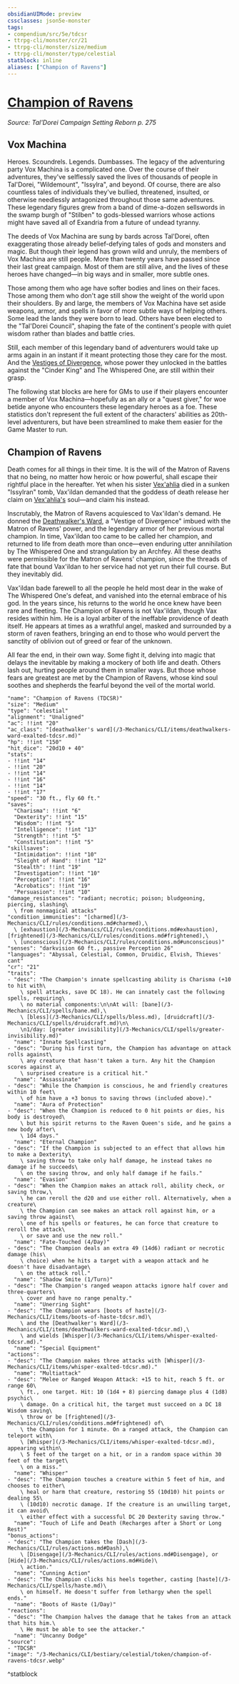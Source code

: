 ```yaml
---
obsidianUIMode: preview
cssclasses: json5e-monster
tags:
- compendium/src/5e/tdcsr
- ttrpg-cli/monster/cr/21
- ttrpg-cli/monster/size/medium
- ttrpg-cli/monster/type/celestial
statblock: inline
aliases: ["Champion of Ravens"]
---
```

# [Champion of Ravens](3-Mechanics\CLI\bestiary\celestial/champion-of-ravens-tdcsr.md)
*Source: Tal'Dorei Campaign Setting Reborn p. 275*  

## Vox Machina

Heroes. Scoundrels. Legends. Dumbasses. The legacy of the adventuring party Vox Machina is a complicated one. Over the course of their adventures, they've selflessly saved the lives of thousands of people in Tal'Dorei, "Wildemount", "Issylra", and beyond. Of course, there are also countless tales of individuals they've bullied, threatened, insulted, or otherwise needlessly antagonized throughout those same adventures. These legendary figures grew from a band of dime-a-dozen sellswords in the swamp burgh of "Stilben" to gods-blessed warriors whose actions might have saved all of Exandria from a future of undead tyranny.

The deeds of Vox Machina are sung by bards across Tal'Dorei, often exaggerating those already belief-defying tales of gods and monsters and magic. But though their legend has grown wild and unruly, the members of Vox Machina are still people. More than twenty years have passed since their last great campaign. Most of them are still alive, and the lives of these heroes have changed—in big ways and in smaller, more subtle ones.

Those among them who age have softer bodies and lines on their faces. Those among them who don't age still show the weight of the world upon their shoulders. By and large, the members of Vox Machina have set aside weapons, armor, and spells in favor of more subtle ways of helping others. Some lead the lands they were born to lead. Others have been elected to the "Tal'Dorei Council", shaping the fate of the continent's people with quiet wisdom rather than blades and battle cries.

Still, each member of this legendary band of adventurers would take up arms again in an instant if it meant protecting those they care for the most. And the [Vestiges of Divergence](/3-Mechanics/CLI/tables/vestiges-of-divergence-by-advancement-tdcsr.md), whose power they unlocked in the battles against the "Cinder King" and The Whispered One, are still within their grasp.

The following stat blocks are here for GMs to use if their players encounter a member of Vox Machina—hopefully as an ally or a "quest giver," for woe betide anyone who encounters these legendary heroes as a foe. These statistics don't represent the full extent of the characters' abilities as 20th-level adventurers, but have been streamlined to make them easier for the Game Master to run.

## Champion of Ravens

Death comes for all things in their time. It is the will of the Matron of Ravens that no being, no matter how heroic or how powerful, shall escape their rightful place in the hereafter. Yet when his sister [Vex'ahlia](/3-Mechanics/CLI/bestiary/humanoid/vexahlia-tdcsr.md) died in a sunken "Issylran" tomb, Vax'ildan demanded that the goddess of death release her claim on [Vex'ahlia's](/3-Mechanics/CLI/bestiary/humanoid/vexahlia-tdcsr.md) soul—and claim his instead.

Inscrutably, the Matron of Ravens acquiesced to Vax'ildan's demand. He donned the [Deathwalker's Ward](/3-Mechanics/CLI/items/deathwalkers-ward-tdcsr.md), a "Vestige of Divergence" imbued with the Matron of Ravens' power, and the legendary armor of her previous mortal champion. In time, Vax'ildan too came to be called her champion, and returned to life from death more than once—even enduring utter annihilation by The Whispered One and strangulation by an Archfey. All these deaths were permissible for the Matron of Ravens' champion, since the threads of fate that bound Vax'ildan to her service had not yet run their full course. But they inevitably did.

Vax'ildan bade farewell to all the people he held most dear in the wake of The Whispered One's defeat, and vanished into the eternal embrace of his god. In the years since, his returns to the world he once knew have been rare and fleeting. The Champion of Ravens is not Vax'ildan, though Vax resides within him. He is a loyal arbiter of the ineffable providence of death itself. He appears at times as a wrathful angel, masked and surrounded by a storm of raven feathers, bringing an end to those who would pervert the sanctity of oblivion out of greed or fear of the unknown.

All fear the end, in their own way. Some fight it, delving into magic that delays the inevitable by making a mockery of both life and death. Others lash out, hurting people around them in smaller ways. But those whose fears are greatest are met by the Champion of Ravens, whose kind soul soothes and shepherds the fearful beyond the veil of the mortal world.

```statblock
"name": "Champion of Ravens (TDCSR)"
"size": "Medium"
"type": "celestial"
"alignment": "Unaligned"
"ac": !!int "20"
"ac_class": "[deathwalker's ward](/3-Mechanics/CLI/items/deathwalkers-ward-exalted-tdcsr.md)"
"hp": !!int "150"
"hit_dice": "20d10 + 40"
"stats":
- !!int "14"
- !!int "20"
- !!int "14"
- !!int "16"
- !!int "14"
- !!int "17"
"speed": "30 ft., fly 60 ft."
"saves":
  "Charisma": !!int "6"
  "Dexterity": !!int "15"
  "Wisdom": !!int "5"
  "Intelligence": !!int "13"
  "Strength": !!int "5"
  "Constitution": !!int "5"
"skillsaves":
  "Intimidation": !!int "10"
  "Sleight of Hand": !!int "12"
  "Stealth": !!int "19"
  "Investigation": !!int "10"
  "Perception": !!int "16"
  "Acrobatics": !!int "19"
  "Persuasion": !!int "10"
"damage_resistances": "radiant; necrotic; poison; bludgeoning, piercing, slashing\
  \ from nonmagical attacks"
"condition_immunities": "[charmed](/3-Mechanics/CLI/rules/conditions.md#charmed),\
  \ [exhaustion](/3-Mechanics/CLI/rules/conditions.md#exhaustion), [frightened](/3-Mechanics/CLI/rules/conditions.md#frightened),\
  \ [unconscious](/3-Mechanics/CLI/rules/conditions.md#unconscious)"
"senses": "darkvision 60 ft., passive Perception 26"
"languages": "Abyssal, Celestial, Common, Druidic, Elvish, Thieves' cant"
"cr": "21"
"traits":
- "desc": "The Champion's innate spellcasting ability is Charisma (+10 to hit with\
    \ spell attacks, save DC 18). He can innately cast the following spells, requiring\
    \ no material components:\n\nAt will: [bane](/3-Mechanics/CLI/spells/bane.md),\
    \ [bless](/3-Mechanics/CLI/spells/bless.md), [druidcraft](/3-Mechanics/CLI/spells/druidcraft.md)\n\
    \n1/day: [greater invisibility](/3-Mechanics/CLI/spells/greater-invisibility.md)"
  "name": "Innate Spellcasting"
- "desc": "During his first turn, the Champion has advantage on attack rolls against\
    \ any creature that hasn't taken a turn. Any hit the Champion scores against a\
    \ surprised creature is a critical hit."
  "name": "Assassinate"
- "desc": "While the Champion is conscious, he and friendly creatures within 10 feet\
    \ of him have a +3 bonus to saving throws (included above)."
  "name": "Aura of Protection"
- "desc": "When the Champion is reduced to 0 hit points or dies, his body is destroyed\
    \ but his spirit returns to the Raven Queen's side, and he gains a new body after\
    \ 1d4 days."
  "name": "Eternal Champion"
- "desc": "If the Champion is subjected to an effect that allows him to make a Dexterity\
    \ saving throw to take only half damage, he instead takes no damage if he succeeds\
    \ on the saving throw, and only half damage if he fails."
  "name": "Evasion"
- "desc": "When the Champion makes an attack roll, ability check, or saving throw,\
    \ he can reroll the d20 and use either roll. Alternatively, when a creature\
    \ the Champion can see makes an attack roll against him, or a saving throw against\
    \ one of his spells or features, he can force that creature to reroll the attack\
    \ or save and use the new roll."
  "name": "Fate-Touched (4/Day)"
- "desc": "The Champion deals an extra 49 (14d6) radiant or necrotic damage (his\
    \ choice) when he hits a target with a weapon attack and he doesn't have disadvantage\
    \ on the attack roll."
  "name": "Shadow Smite (1/Turn)"
- "desc": "The Champion's ranged weapon attacks ignore half cover and three-quarters\
    \ cover and have no range penalty."
  "name": "Unerring Sight"
- "desc": "The Champion wears [boots of haste](/3-Mechanics/CLI/items/boots-of-haste-tdcsr.md)\
    \ and the [Deathwalker's Ward](/3-Mechanics/CLI/items/deathwalkers-ward-exalted-tdcsr.md),\
    \ and wields [Whisper](/3-Mechanics/CLI/items/whisper-exalted-tdcsr.md)."
  "name": "Special Equipment"
"actions":
- "desc": "The Champion makes three attacks with [Whisper](/3-Mechanics/CLI/items/whisper-exalted-tdcsr.md)."
  "name": "Multiattack"
- "desc": "Melee or Ranged Weapon Attack: +15 to hit, reach 5 ft. or range 60\
    \ ft., one target. Hit: 10 (1d4 + 8) piercing damage plus 4 (1d8) psychic\
    \ damage. On a critical hit, the target must succeed on a DC 18 Wisdom saving\
    \ throw or be [frightened](/3-Mechanics/CLI/rules/conditions.md#frightened) of\
    \ the Champion for 1 minute. On a ranged attack, the Champion can teleport with\
    \ [Whisper](/3-Mechanics/CLI/items/whisper-exalted-tdcsr.md), appearing within\
    \ 5 feet of the target on a hit, or in a random space within 30 feet of the target\
    \ on a miss."
  "name": "Whisper"
- "desc": "The Champion touches a creature within 5 feet of him, and chooses to either\
    \ heal or harm that creature, restoring 55 (10d10) hit points or dealing 55\
    \ (10d10) necrotic damage. If the creature is an unwilling target, it can avoid\
    \ either effect with a successful DC 20 Dexterity saving throw."
  "name": "Touch of Life and Death (Recharges after a Short or Long Rest)"
"bonus_actions":
- "desc": "The Champion takes the [Dash](/3-Mechanics/CLI/rules/actions.md#Dash),\
    \ [Disengage](/3-Mechanics/CLI/rules/actions.md#Disengage), or [Hide](/3-Mechanics/CLI/rules/actions.md#Hide)\
    \ action."
  "name": "Cunning Action"
- "desc": "The Champion clicks his heels together, casting [haste](/3-Mechanics/CLI/spells/haste.md)\
    \ on himself. He doesn't suffer from lethargy when the spell ends."
  "name": "Boots of Haste (1/Day)"
"reactions":
- "desc": "The Champion halves the damage that he takes from an attack that hits him.\
    \ He must be able to see the attacker."
  "name": "Uncanny Dodge"
"source":
- "TDCSR"
"image": "/3-Mechanics/CLI/bestiary/celestial/token/champion-of-ravens-tdcsr.webp"
```
^statblock